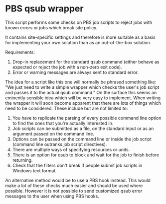 # PBS qsub wrapper

This script performs some checks on PBS job scripts to reject jobs with known errors or jobs which break site policy.

It contains site-specific settings and therefore is more suitable as a basis for implementing your own solution than as an out-of-the-box solution.

Requirements:
1. Drop-in replacement for the standard qsub command (either behave as expected or reject the job with a non-zero exit code).
2. Error or warning messages are always sent to standard error.

The idea for a script like this one will normally be phrased something like:
 "We just need to write a simple wrapper which checks the user's job script and passes it to the actual qsub command."
On the surface this seems an eminently sensible idea which will be very easy to implement.
When writing the wrapper it will soon become apparent that there are lots of things which need to be considered.
These include but are not limited to:
1. You have to replicate the parsing of every possible command line option to find the ones that you're actually interested in.
2. Job scripts can be submitted as a file, on the standard input or as an argument passed on the command line.
3. Options can be passed on the command line or inside the job script (command line outranks job script directives).
4. There are multiple ways of specifying resources or units.
5. There is an option for qsub to block and wait for the job to finish before returning.
6. Check that the filters don't break if people submit job scripts in Windows text format.

An alternative method would be to use a PBS hook instead. This would make a lot of these checks much easier and should be used where possible. However it is not possible to send customized qsub error messages to the user when using PBS hooks.
